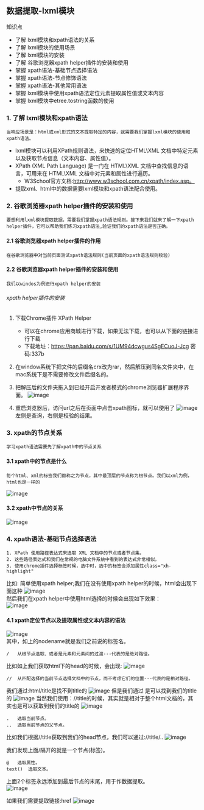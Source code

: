 ## 数据提取-lxml模块
知识点
* 了解 lxml模块和xpath语法的关系
* 了解 lxml模块的使用场景
* 了解 lxml模块的安装
* 了解 谷歌浏览器xpath helper插件的安装和使用
* 掌握 xpath语法-基础节点选择语法
* 掌握 xpath语法-节点修饰语法
* 掌握 xpath语法-其他常用语法
* 掌握 lxml模块中使用xpath语法定位元素提取属性值或文本内容
* 掌握 lxml模块中etree.tostring函数的使用

### 1. 了解 lxml模块和xpath语法
```renderscript
当响应场景是：html或xml形式的文本提取特定的内容，就需要我们掌握lxml模块的使用和xpath语法。
```

* lxml模块可以利用XPath规则语法，来快速的定位HTML\XML 文档中特定元素以及获取节点信息（文本内容、属性值）。
* XPath (XML Path Language) 是一门在 HTML\XML 文档中查找信息的语言，可用来在 HTML\XML 文档中对元素和属性进行遍历。
  * W3School官方文档:http://www.w3school.com.cn/xpath/index.asp。
* 提取xml、html中的数据需要lxml模块和xpath语法配合使用。

### 2. 谷歌浏览器xpath helper插件的安装和使用
```renderscript
要想利用lxml模块提取数据，需要我们掌握xpath语法规则。接下来我们就来了解一下xpath helper插件，它可以帮助我们练习xpath语法,验证我们的xpath语法是否正确。
```

#### 2.1 谷歌浏览器xpath helper插件的作用
```renderscript
在谷歌浏览器中对当前页面测试xpath语法规则(当前页面的xpath语法规则校验)
```

#### 2.2 谷歌浏览器xpath helper插件的安装和使用
```renderscript
我们以windos为例进行xpath helper的安装
```
###### xpath helper插件的安装
1. 下载Chrome插件 XPath Helper
      * 可以在chrome应用商城进行下载，如果无法下载，也可以从下面的链接进行下载
      * 下载地址：https://pan.baidu.com/s/1UM94dcwgus4SgECuoJ-Jcg 密码:337b

2. 在window系统下把文件的后缀名crx改为rar，然后解压到同名文件夹中，在mac系统下是不需要修改文件后缀名的。
3. 把解压后的文件夹拖入到已经开启开发者模式的chrome浏览器扩展程序界面。
![image](../images/40.png)  
4. 重启浏览器后，访问url之后在页面中点击xpath图标，就可以使用了
![image](../images/41.png) 
  左侧是查询，右侧是校验的结果。
  
### 3. xpath的节点关系
```renderscript
学习xpath语法需要先了解xpath中的节点关系
```  
#### 3.1 xpath中的节点是什么
```renderscript
每个html、xml的标签我们都称之为节点，其中最顶层的节点称为根节点。我们以xml为例，html也是一样的
```

![image](../images/42.png)   

#### 3.2 xpath中节点的关系
![image](../images/43.png)   

### 4. xpath语法-基础节点选择语法
```renderscript
1. XPath 使用路径表达式来选取 XML 文档中的节点或者节点集。
2. 这些路径表达式和我们在常规的电脑文件系统中看到的表达式非常相似。
3. 使用chrome插件选择标签时候，选中时，选中的标签会添加属性class="xh-highlight"
```

  比如: 简单使用xpath helper;我们在没有使用xpath helper的时候，html会出现下面这种
![image](../images/45.png)  
  然后我们在xpath helper中使用html选择的时候会出现如下效果：  
![image](../images/46.png)  

#### 4.1 xpath定位节点以及提取属性或文本内容的语法
![image](../images/44.png)  
  其中，如上的nodename就是我们之前说的标签名。  

```
/	从根节点选取、或者是元素和元素间的过渡---代表的是绝对路径。
```

   比如如上我们获取html下的head的时候，会出现:
![image](../images/47.png) 

```
//	从匹配选择的当前节点选择文档中的节点，而不考虑它们的位置---代表的是相对路径。
```

  我们通过:html/title是找不到title的
  ![image](../images/48.png) 
  但是我们通过  是可以找到我们的title的
  ![image](../images/49.png) 
  当然我们使用：//title的时候，其实就是相对于整个html文档的，其实也是可以获取到我们的title的
  ![image](../images/50.png)   
  
  
```renderscript
.	选取当前节点。
..	选取当前节点的父节点。
```
  比如我们根据//title获取到我们的head节点，我们可以通过://title/..
  ![image](../images/51.png)  
  
  我们发现上面/隔开的就是一个节点(标签)。
  
```renderscript
@	选取属性。
text()	选取文本。
```    

  上面2个标签永远添加到最后节点的末尾，用于作数据提取。  
    ![image](../images/52.png)  
    
   如果我们需要提取链接:href
    ![image](../images/53.png)  
  
  
  



  
  
 

 














